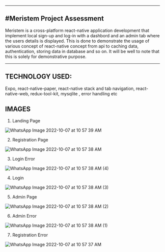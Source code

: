 -------------------------------
#Meristem Project Assessment
--------------------------------
Meristem is a cross-platform react-native application development that
implement local sign-up and log-in with a dashbord and an admin tab where the users details is displayed. This is done 
to demonstrate the usage of various concept of react-native concept from api to
caching data, authentication, storing data in database and so on. 
It will be well to note that this is solely for demonstrative purpose.

------------------
TECHNOLOGY USED: 
------------------
Expo, react-native-paper, react-native stack and tab navigation, 
react-native-web, redux-tool-kit, mysqlite , error handling etc


IMAGES
-------

1. Landing Page

![WhatsApp Image 2022-10-07 at 10 57 39 AM](https://user-images.githubusercontent.com/54009597/194529332-4e73b64a-8193-467e-a2f4-d0d3f121d3a4.jpeg)


2. Registration Page

![WhatsApp Image 2022-10-07 at 10 57 38 AM](https://user-images.githubusercontent.com/54009597/194529430-37a0b5b5-0bd4-43f8-b3b5-ec78f57b15b6.jpeg)
 
3. Login Error

![WhatsApp Image 2022-10-07 at 10 57 38 AM (4)](https://user-images.githubusercontent.com/54009597/194529452-0812df2f-f536-4fff-8124-273800a44757.jpeg)

4. Login

![WhatsApp Image 2022-10-07 at 10 57 38 AM (3)](https://user-images.githubusercontent.com/54009597/194529481-cc41d5eb-881d-49a0-aa68-df307618d81e.jpeg)

5. Admin Page

![WhatsApp Image 2022-10-07 at 10 57 38 AM (2)](https://user-images.githubusercontent.com/54009597/194529499-eed3727a-3748-4a70-abfa-ecb01f6de2d6.jpeg)

6. Admin Error

![WhatsApp Image 2022-10-07 at 10 57 38 AM (1)](https://user-images.githubusercontent.com/54009597/194529530-01e2713b-7049-48de-b7bd-8fe800e69646.jpeg)


7. Registration Error

![WhatsApp Image 2022-10-07 at 10 57 37 AM](https://user-images.githubusercontent.com/54009597/194529566-35667c8e-d861-4993-93f7-a3ad3f324540.jpeg)

